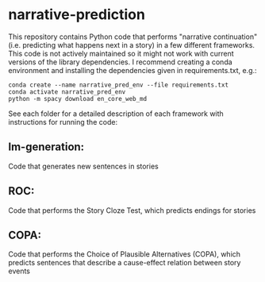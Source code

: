 # narrative-prediction
This repository contains Python code that performs "narrative continuation" (i.e. predicting what happens next in a story) in a few different frameworks. This code is not actively maintained so it might not work with current versions of the library dependencies. I recommend creating a conda environment and installing the dependencies given in requirements.txt, e.g.:

```
conda create --name narrative_pred_env --file requirements.txt
conda activate narrative_pred_env
python -m spacy download en_core_web_md
```

See each folder for a detailed description of each framework with instructions for running the code:

## lm-generation: 
Code that generates new sentences in stories

## ROC:
Code that performs the Story Cloze Test, which predicts endings for stories

## COPA:
Code that performs the Choice of Plausible Alternatives (COPA), which predicts sentences that describe a cause-effect relation between story events
